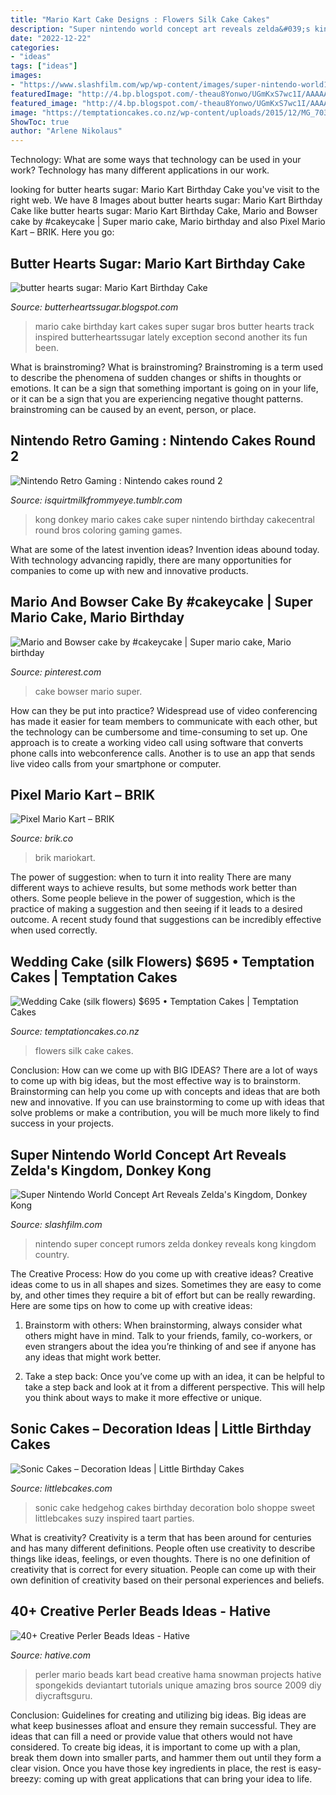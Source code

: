 ```yaml
---
title: "Mario Kart Cake Designs : Flowers Silk Cake Cakes"
description: "Super nintendo world concept art reveals zelda&#039;s kingdom, donkey kong"
date: "2022-12-22"
categories:
- "ideas"
tags: ["ideas"]
images:
- "https://www.slashfilm.com/wp/wp-content/images/super-nintendo-world1.jpg"
featuredImage: "http://4.bp.blogspot.com/-theau8Yonwo/UGmKxS7wc1I/AAAAAAAAELY/RiZC50K5iIE/s1600/mario-kart-track-birthday-cake..2.jpg"
featured_image: "http://4.bp.blogspot.com/-theau8Yonwo/UGmKxS7wc1I/AAAAAAAAELY/RiZC50K5iIE/s1600/mario-kart-track-birthday-cake..2.jpg"
image: "https://temptationcakes.co.nz/wp-content/uploads/2015/12/MG_7036.jpg"
ShowToc: true
author: "Arlene Nikolaus"
---
```



Technology: What are some ways that technology can be used in your work?
Technology has many different applications in our work.

	

		
looking for butter hearts sugar: Mario Kart Birthday Cake you've visit to the right web. We have 8 Images about butter hearts sugar: Mario Kart Birthday Cake like butter hearts sugar: Mario Kart Birthday Cake, Mario and Bowser cake by #cakeycake | Super mario cake, Mario birthday and also Pixel Mario Kart – BRIK. Here you go:
		
    
## Butter Hearts Sugar: Mario Kart Birthday Cake

<img loading=lazy src="http://4.bp.blogspot.com/-theau8Yonwo/UGmKxS7wc1I/AAAAAAAAELY/RiZC50K5iIE/s1600/mario-kart-track-birthday-cake..2.jpg" onerror="this.onerror=null;this.src='https://tse2.mm.bing.net/th?id=OIP.z4QLpTGIlTobWhiWR3qQCQHaJ4&amp;pid=15.1';" alt="butter hearts sugar: Mario Kart Birthday Cake">

_Source: butterheartssugar.blogspot.com_

>mario cake birthday kart cakes super sugar bros butter hearts track inspired butterheartssugar lately exception second another its fun been. 

	

What is brainstroming?
What is brainstroming? Brainstroming is a term used to describe the phenomena of sudden changes or shifts in thoughts or emotions. It can be a sign that something important is going on in your life, or it can be a sign that you are experiencing negative thought patterns. brainstroming can be caused by an event, person, or place.

    
## Nintendo Retro Gaming : Nintendo Cakes Round 2

<img loading=lazy src="https://66.media.tumblr.com/90096ee4fe40c0e6016bbe799ce3363c/tumblr_nkezjiBskw1s8wlnzo9_1280.jpg" onerror="this.onerror=null;this.src='https://tse1.mm.bing.net/th?id=OIP.HpNVpQYuaQcBGfrQKaxm3QHaJ4&amp;pid=15.1';" alt="Nintendo Retro Gaming : Nintendo cakes round 2">

_Source: isquirtmilkfrommyeye.tumblr.com_

>kong donkey mario cakes cake super nintendo birthday cakecentral round bros coloring gaming games. 

	

What are some of the latest invention ideas?
Invention ideas abound today. With technology advancing rapidly, there are many opportunities for companies to come up with new and innovative products.

    
## Mario And Bowser Cake By #cakeycake | Super Mario Cake, Mario Birthday

<img loading=lazy src="https://i.pinimg.com/736x/53/32/30/533230c3f7cb038bc204eec10c833893--mario.jpg" onerror="this.onerror=null;this.src='https://tse3.mm.bing.net/th?id=OIP.8VyrhjXl84WHyCWyTpuG0gHaKg&amp;pid=15.1';" alt="Mario and Bowser cake by #cakeycake | Super mario cake, Mario birthday">

_Source: pinterest.com_

>cake bowser mario super. 

	

How can they be put into practice?
Widespread use of video conferencing has made it easier for team members to communicate with each other, but the technology can be cumbersome and time-consuming to set up. One approach is to create a working video call using software that converts phone calls into webconference calls. Another is to use an app that sends live video calls from your smartphone or computer.

    
## Pixel Mario Kart – BRIK

<img loading=lazy src="http://cdn.shopify.com/s/files/1/0822/1983/articles/mario-kart-pixel-art-mario-kart-mario-nintendo-mariokart.png?v=1517403964" onerror="this.onerror=null;this.src='https://tse3.mm.bing.net/th?id=OIP.9INrLlxG_ff8UydP-7vCXgHaEs&amp;pid=15.1';" alt="Pixel Mario Kart – BRIK">

_Source: brik.co_

>brik mariokart. 

	

The power of suggestion: when to turn it into reality
There are many different ways to achieve results, but some methods work better than others. Some people believe in the power of suggestion, which is the practice of making a suggestion and then seeing if it leads to a desired outcome. A recent study found that suggestions can be incredibly effective when used correctly.

    
## Wedding Cake (silk Flowers) $695 • Temptation Cakes | Temptation Cakes

<img loading=lazy src="https://temptationcakes.co.nz/wp-content/uploads/2015/12/MG_7036.jpg" onerror="this.onerror=null;this.src='https://tse4.mm.bing.net/th?id=OIP.lzN9YkDHXK5Is_VN5tG_DwHaLH&amp;pid=15.1';" alt="Wedding Cake (silk flowers) $695 • Temptation Cakes | Temptation Cakes">

_Source: temptationcakes.co.nz_

>flowers silk cake cakes. 

	

Conclusion: How can we come up with BIG IDEAS?
There are a lot of ways to come up with big ideas, but the most effective way is to brainstorm. Brainstorming can help you come up with concepts and ideas that are both new and innovative. If you can use brainstorming to come up with ideas that solve problems or make a contribution, you will be much more likely to find success in your projects.

    
## Super Nintendo World Concept Art Reveals Zelda&#039;s Kingdom, Donkey Kong

<img loading=lazy src="https://www.slashfilm.com/wp/wp-content/images/super-nintendo-world1.jpg" onerror="this.onerror=null;this.src='https://tse1.mm.bing.net/th?id=OIP.5PsgsTciSmHZzRbL6C20zwHaEF&amp;pid=15.1';" alt="Super Nintendo World Concept Art Reveals Zelda&#039;s Kingdom, Donkey Kong">

_Source: slashfilm.com_

>nintendo super concept rumors zelda donkey reveals kong kingdom country. 

	

The Creative Process: How do you come up with creative ideas?
Creative ideas come to us in all shapes and sizes. Sometimes they are easy to come by, and other times they require a bit of effort but can be really rewarding. Here are some tips on how to come up with creative ideas:
1. Brainstorm with others: When brainstorming, always consider what others might have in mind. Talk to your friends, family, co-workers, or even strangers about the idea you’re thinking of and see if anyone has any ideas that might work better.

2. Take a step back: Once you’ve come up with an idea, it can be helpful to take a step back and look at it from a different perspective. This will help you think about ways to make it more effective or unique.


    
## Sonic Cakes – Decoration Ideas | Little Birthday Cakes

<img loading=lazy src="http://www.littlebcakes.com/wp-content/uploads/2014/05/Sonic-Cakes-Pictures.jpg" onerror="this.onerror=null;this.src='https://tse3.mm.bing.net/th?id=OIP.rWMOHlWPuIQn-Y-op8VhRgHaHb&amp;pid=15.1';" alt="Sonic Cakes – Decoration Ideas | Little Birthday Cakes">

_Source: littlebcakes.com_

>sonic cake hedgehog cakes birthday decoration bolo shoppe sweet littlebcakes suzy inspired taart parties. 

	

What is creativity?
Creativity is a term that has been around for centuries and has many different definitions. People often use creativity to describe things like ideas, feelings, or even thoughts. There is no one definition of creativity that is correct for every situation. People can come up with their own definition of creativity based on their personal experiences and beliefs.

    
## 40+ Creative Perler Beads Ideas - Hative

<img loading=lazy src="http://hative.com/wp-content/uploads/2014/04/perler-beads-ideas/7-mario-perler-bead.jpg" onerror="this.onerror=null;this.src='https://tse2.mm.bing.net/th?id=OIP.zULHWMOw4dnxqqloE6_oTAHaE7&amp;pid=15.1';" alt="40+ Creative Perler Beads Ideas - Hative">

_Source: hative.com_

>perler mario beads kart bead creative hama snowman projects hative spongekids deviantart tutorials unique amazing bros source 2009 diy diycraftsguru. 

	

Conclusion: Guidelines for creating and utilizing big ideas.
Big ideas are what keep businesses afloat and ensure they remain successful. They are ideas that can fill a need or provide value that others would not have considered. To create big ideas, it is important to come up with a plan, break them down into smaller parts, and hammer them out until they form a clear vision. Once you have those key ingredients in place, the rest is easy- breezy: coming up with great applications that can bring your idea to life.

